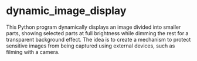 # dynamic_image_display
This Python program dynamically displays an image divided into smaller parts, showing selected parts at full brightness while dimming the rest for a transparent background effect. The idea is to create a mechanism to protect sensitive images from being captured using external devices, such as filming with a camera.

